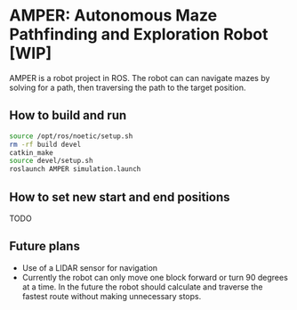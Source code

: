# AMPER: Autonomous Maze Pathfinding and Exploration Robot [WIP]
AMPER is a robot project in ROS.
The robot can can navigate mazes by solving for a path, then traversing the path to the target position.

## How to build and run
```sh
source /opt/ros/noetic/setup.sh
rm -rf build devel
catkin_make
source devel/setup.sh
roslaunch AMPER simulation.launch
```

## How to set new start and end positions
TODO

## Future plans
- Use of a LIDAR sensor for navigation
- Currently the robot can only move one block forward or turn 90 degrees at a time. In the future the robot should calculate and traverse the fastest route without making unnecessary stops.
